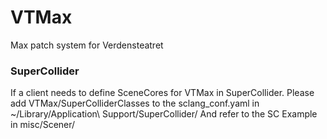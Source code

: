 # VTMax
Max patch system for Verdensteatret

### SuperCollider
If a client needs to define SceneCores for VTMax in SuperCollider.
Please add VTMax/SuperColliderClasses to the sclang_conf.yaml in ~/Library/Application\ Support/SuperCollider/
And refer to the SC Example in misc/Scener/
